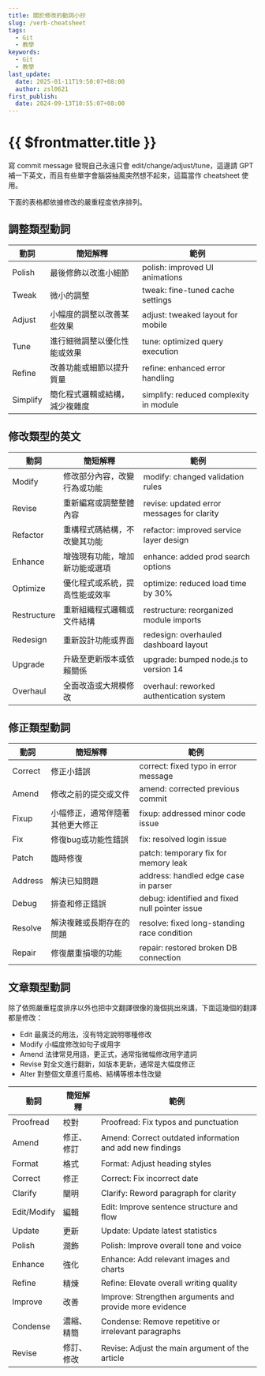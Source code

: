 ```yaml
---
title: 關於修改的動詞小抄
slug: /verb-cheatsheet
tags:
  - Git
  - 教學
keywords:
  - Git
  - 教學
last_update:
  date: 2025-01-11T19:50:07+08:00
  author: zsl0621
first_publish:
  date: 2024-09-13T10:55:07+08:00
---
```


# {{ $frontmatter.title }}

寫 commit message 發現自己永遠只會 edit/change/adjust/tune，這邊請 GPT 補一下英文，而且有些單字會腦袋抽風突然想不起來，這篇當作 cheatsheet 使用。

下面的表格都依據修改的嚴重程度依序排列。

## 調整類型動詞

| 動詞       | 簡短解釋                           | 範例                                        |
|------------|-----------------------------------|---------------------------------------------|
| Polish     | 最後修飾以改進小細節               | polish: improved UI animations            |
| Tweak      | 微小的調整                         | tweak: fine-tuned cache settings          |
| Adjust     | 小幅度的調整以改善某些效果         | adjust: tweaked layout for mobile         |
| Tune       | 進行細微調整以優化性能或效果       | tune: optimized query execution           |
| Refine     | 改善功能或細節以提升質量           | refine: enhanced error handling           |
| Simplify   | 簡化程式邏輯或結構，減少複雜度     | simplify: reduced complexity in module    |

## 修改類型的英文

| 動詞        | 簡短解釋                           | 範例                                        |
|-------------|-----------------------------------|---------------------------------------------|
| Modify      | 修改部分內容，改變行為或功能       | modify: changed validation rules          |
| Revise      | 重新編寫或調整整體內容             | revise: updated error messages for clarity|
| Refactor    | 重構程式碼結構，不改變其功能       | refactor: improved service layer design   |
| Enhance     | 增強現有功能，增加新功能或選項     | enhance: added prod search options    |
| Optimize    | 優化程式或系統，提高性能或效率     | optimize: reduced load time by 30%        |
| Restructure | 重新組織程式邏輯或文件結構         | restructure: reorganized module imports   |
| Redesign    | 重新設計功能或界面                 | redesign: overhauled dashboard layout     |
| Upgrade     | 升級至更新版本或依賴關係           | upgrade: bumped node.js to version 14     |
| Overhaul    | 全面改造或大規模修改               | overhaul: reworked authentication system  |

## 修正類型動詞

| 動詞      | 簡短解釋                           | 範例                                        |
|-----------|-----------------------------------|---------------------------------------------|
| Correct   | 修正小錯誤                         | correct: fixed typo in error message      |
| Amend     | 修改之前的提交或文件               | amend: corrected previous commit          |
| Fixup     | 小幅修正，通常伴隨著其他更大修正   | fixup: addressed minor code issue         |
| Fix       | 修復bug或功能性錯誤                | fix: resolved login issue                 |
| Patch     | 臨時修復                           | patch: temporary fix for memory leak      |
| Address   | 解決已知問題                       | address: handled edge case in parser      |
| Debug     | 排查和修正錯誤                     | debug: identified and fixed null pointer issue |
| Resolve   | 解決複雜或長期存在的問題           | resolve: fixed long-standing race condition|
| Repair    | 修復嚴重損壞的功能                 | repair: restored broken DB connection     |

## 文章類型動詞

除了依照嚴重程度排序以外也把中文翻譯很像的幾個挑出來講，下面這幾個的翻譯都是修改：

- Edit 最廣泛的用法，沒有特定說明哪種修改
- Modify 小幅度修改如句子或用字
- Amend 法律常見用語，更正式，通常指微幅修改用字遣詞
- Revise 對全文進行翻新，如版本更新，通常是大幅度修正
- Alter 對整個文章進行風格、結構等根本性改變

| 動詞      | 簡短解釋     | 範例                                                       |
|-----------|--------------|----------------------------------------------------------|
| Proofread | 校對         | Proofread: Fix typos and punctuation                     |
| Amend     | 修正、修訂   | Amend: Correct outdated information and add new findings |
| Format    | 格式         | Format: Adjust heading styles                            |
| Correct   | 修正         | Correct: Fix incorrect date                              |
| Clarify   | 闡明         | Clarify: Reword paragraph for clarity                    |
| Edit/Modify | 編輯         | Edit: Improve sentence structure and flow                |
| Update    | 更新         | Update: Update latest statistics                         |
| Polish    | 潤飾         | Polish: Improve overall tone and voice                   |
| Enhance   | 強化         | Enhance: Add relevant images and charts                  |
| Refine    | 精煉         | Refine: Elevate overall writing quality                  |
| Improve   | 改善         | Improve: Strengthen arguments and provide more evidence  |
| Condense  | 濃縮、精簡   | Condense: Remove repetitive or irrelevant paragraphs     |
| Revise    | 修訂、修改   | Revise: Adjust the main argument of the article          |
